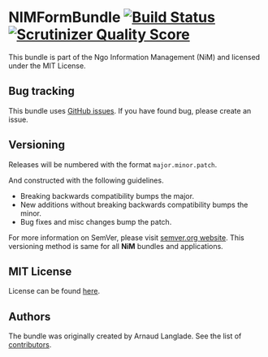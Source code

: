 NIMFormBundle [![Build Status](https://travis-ci.org/NgoInformationManagement/FormBundle.png?branch=master)](https://travis-ci.org/NgoInformationManagement/FormBundle) [![Scrutinizer Quality Score](https://scrutinizer-ci.com/g/NgoInformationManagement/FormBundle/badges/quality-score.png?s=23150a01ec379129826f59500000aa6ac633561a)](https://scrutinizer-ci.com/g/NgoInformationManagement/FormBundle/)
==============

This bundle is part of the Ngo Information Management (NiM) and licensed under the MIT License.

Bug tracking
------------

This bundle uses [GitHub issues](https://github.com/NgoInformationManagement/FormBundle/issues).
If you have found bug, please create an issue.

Versioning
----------

Releases will be numbered with the format `major.minor.patch`.

And constructed with the following guidelines.

* Breaking backwards compatibility bumps the major.
* New additions without breaking backwards compatibility bumps the minor.
* Bug fixes and misc changes bump the patch.

For more information on SemVer, please visit [semver.org website](http://semver.org/).
This versioning method is same for all **NiM** bundles and applications.

MIT License
-----------

License can be found [here](https://github.com/NgoInformationManagement/FormBundle/tree/master/Resources/meta/LICENSE).

Authors
-------

The bundle was originally created by Arnaud Langlade.
See the list of [contributors](https://github.com/NgoInformationManagement/FormBundle/contributors).